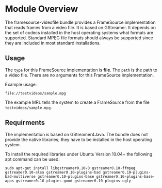 # Module Overview

The framesource-videofile bundle provides a FrameSource implementation that reads frames from
a video file. It is based on GStreamer. It depends on the set of codecs
installed in the host operating systems what formats are supported.
Standard MPEG file formats should always be supported since they are
included in most standard installations.

## Usage

The `type` for this FrameSource implementation is **file**. The `path`
is the path to a video file. There are no arguments for this FrameSource
implementation.

Example usage:

`file://testvideos/sample.mpg`

The example MRL tells the system to create a FrameSource from the file
`testvideos/sample.mpg`.

## Requirments

The implementation is based on GStreamer4Java. The bundle does not
provide the native libraries; they have to be installed in the host
operating system.

To install the required libraries under Ubuntu Version 10.04+ the
following apt command can be used:

`sudo apt-get install libgstreamer0.10-0 gstreamer0.10-ffmpeg gstreamer0.10-alsa gstreamer0.10-plugins-bad gstreamer0.10-plugins-bad-multiverse gstreamer0.10-plugins-base gstreamer0.10-plugins-base-apps gstreamer0.10-plugins-good gstreamer0.10-plugins-ugly`
